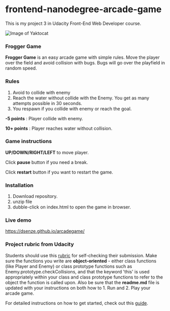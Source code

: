 frontend-nanodegree-arcade-game
===============================
This is my project 3 in Udacity Front-End Web Developer course. 

![Image of Yaktocat](https://github.com/dsenze/frontend-nanodegree-arcade-game-master/blob/master/images/arcadegame.PNG)


### Frogger Game

**Frogger Game** is an easy arcade game with simple rules. Move the player over the field and avoid collision with bugs. Bugs will go over the playfield in random speed.

### Rules

1. Avoid to collide with enemy
2. Reach the water without collide with the Enemy. You get as many attempts possible in 30 seconds. 
3. You respawn if you collide with enemy or reach the goal.

**-5 points** : Player collide with enemy.

**10+ points** : Player reaches water without collision.

### Game instructions

**UP/DOWN/RIGHT/LEFT** to move player.

Click **pause** button if you need a break.

Click **restart** button if you want to restart the game.

### Installation
1. Download repository.
2. unzip file
3. dubble-click on index.html to open the game in browser.

### Live demo

https://dsenze.github.io/arcadegame/



### Project rubric from Udacity

Students should use this [rubric](https://review.udacity.com/#!/projects/2696458597/rubric) for self-checking their submission. Make sure the functions you write are **object-oriented** - either class functions (like Player and Enemy) or class prototype functions such as Enemy.prototype.checkCollisions, and that the keyword 'this' is used appropriately within your class and class prototype functions to refer to the object the function is called upon. Also be sure that the **readme.md** file is updated with your instructions on both how to 1. Run and 2. Play your arcade game.

For detailed instructions on how to get started, check out this [guide](https://docs.google.com/document/d/1v01aScPjSWCCWQLIpFqvg3-vXLH2e8_SZQKC8jNO0Dc/pub?embedded=true).



